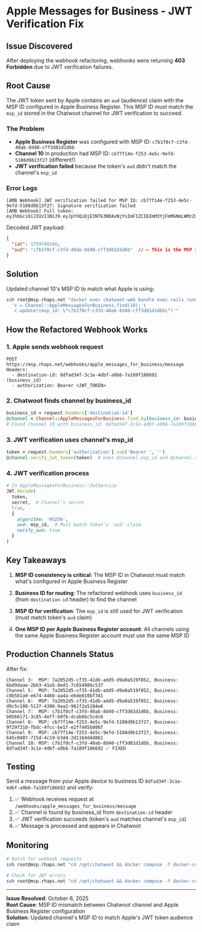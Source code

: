 # Apple Messages for Business - JWT Verification Fix

## Issue Discovered

After deploying the webhook refactoring, webhooks were returning **403 Forbidden** due to JWT verification failures.

## Root Cause

The JWT token sent by Apple contains an `aud` (audience) claim with the MSP ID configured in Apple Business Register. This MSP ID must match the `msp_id` stored in the Chatwoot channel for JWT verification to succeed.

### The Problem

- **Apple Business Register** was configured with MSP ID: `c7b1f0cf-c3fd-40ab-8d40-cff3d81d1d6b`
- **Channel 10** in production had MSP ID: `cb77f14e-f253-4e5c-9efd-5108d9b13f27` (different!)
- **JWT verification failed** because the token's `aud` didn't match the channel's `msp_id`

### Error Logs

```
[AMB Webhook] JWT verification failed for MSP ID: cb77f14e-f253-4e5c-9efd-5108d9b13f27: Signature verification failed
[AMB Webhook] Full token: eyJhbGciOiJIUzI1NiJ9.eyJpYXQiOjE3NTk3NDAxNjYsImF1ZCI6ImM3YjFmMGNmLWMzZmQtNDBhYi04ZDQwLWNmZjNkODFkMWQ2YiJ9...
```

Decoded JWT payload:
```json
{
  "iat": 1759740166,
  "aud": "c7b1f0cf-c3fd-40ab-8d40-cff3d81d1d6b"  // ← This is the MSP ID from Apple
}
```

## Solution

Updated channel 10's MSP ID to match what Apple is using:

```bash
ssh root@msp.rhaps.net "docker exec chatwoot-web bundle exec rails runner \
  'c = Channel::AppleMessagesForBusiness.find(10); \
   c.update!(msp_id: \"c7b1f0cf-c3fd-40ab-8d40-cff3d81d1d6b\")'"
```

## How the Refactored Webhook Works

### 1. Apple sends webhook request
```
POST https://msp.rhaps.net/webhooks/apple_messages_for_business/message
Headers:
  - destination-id: 8dfad34f-3c1e-4dbf-a9b6-7a189f186692  (business_id)
  - authorization: Bearer <JWT_TOKEN>
```

### 2. Chatwoot finds channel by business_id
```ruby
business_id = request.headers['destination-id']
@channel = Channel::AppleMessagesForBusiness.find_by(business_id: business_id)
# Found channel 10 with business_id: 8dfad34f-3c1e-4dbf-a9b6-7a189f186692
```

### 3. JWT verification uses channel's msp_id
```ruby
token = request.headers['authorization'].sub('Bearer ', '')
@channel.verify_jwt_token(token)  # Uses @channel.msp_id and @channel.secret
```

### 4. JWT verification process
```ruby
# In AppleMessagesForBusiness::JwtService
JWT.decode(
  token,
  secret,  # Channel's secret
  true,
  {
    algorithm: 'HS256',
    aud: msp_id,  # Must match token's 'aud' claim
    verify_aud: true
  }
)
```

## Key Takeaways

1. **MSP ID consistency is critical**: The MSP ID in Chatwoot must match what's configured in Apple Business Register

2. **Business ID for routing**: The refactored webhook uses `business_id` (from `destination-id` header) to find the channel

3. **MSP ID for verification**: The `msp_id` is still used for JWT verification (must match token's `aud` claim)

4. **One MSP ID per Apple Business Register account**: All channels using the same Apple Business Register account must use the same MSP ID

## Production Channels Status

After fix:
```
Channel 3:  MSP: 7a2052d5-cf35-41db-add5-d9a0a519f852, Business: 6bd9daae-2bb3-41a5-8ed1-7c654986c537
Channel 5:  MSP: 7a2052d5-cf35-41db-add5-d9a0a519f852, Business: c8b5b1a9-e674-4466-aa4a-ebde810bf341
Channel 6:  MSP: 7a2052d5-cf35-41db-add5-d9a0a519f852, Business: d9c5c108-5137-4396-9aa2-961f2a5104e6
Channel 7:  MSP: c7b1f0cf-c3fd-40ab-8d40-cff3d81d1d6b, Business: b0566171-3c85-4eff-b0fb-dcab6bc5cdc6
Channel 8:  MSP: cb77f14e-f253-4e5c-9efd-5108d9b13f27, Business: 9f29f310-fbdc-4fcc-be1f-e2ff445b806f
Channel 9:  MSP: cb77f14e-f253-4e5c-9efd-5108d9b13f27, Business: 645c0407-715d-4c19-b3d4-2d1164d4d861
Channel 10: MSP: c7b1f0cf-c3fd-40ab-8d40-cff3d81d1d6b, Business: 8dfad34f-3c1e-4dbf-a9b6-7a189f186692 ✅ FIXED
```

## Testing

Send a message from your Apple device to business ID `8dfad34f-3c1e-4dbf-a9b6-7a189f186692` and verify:

1. ✅ Webhook receives request at `/webhooks/apple_messages_for_business/message`
2. ✅ Channel is found by business_id from `destination-id` header
3. ✅ JWT verification succeeds (token's `aud` matches channel's `msp_id`)
4. ✅ Message is processed and appears in Chatwoot

## Monitoring

```bash
# Watch for webhook requests
ssh root@msp.rhaps.net "cd /opt/chatwoot && docker compose -f docker-compose.production.yml logs web -f | grep 'AMB Webhook'"

# Check for JWT errors
ssh root@msp.rhaps.net "cd /opt/chatwoot && docker compose -f docker-compose.production.yml logs web --tail=100 | grep -i 'JWT\|403'"
```

---

**Issue Resolved**: October 6, 2025  
**Root Cause**: MSP ID mismatch between Chatwoot channel and Apple Business Register configuration  
**Solution**: Updated channel's MSP ID to match Apple's JWT token audience claim